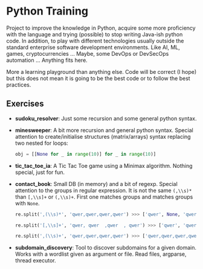 # Python Training

Project to improve the knowledge in Python, acquire some more proficiency with the language and trying (possible) to stop writing Java-ish python code. In addition, to play with different technologies usually outside the standard enterprise software development environments. Like AI, ML, games, cryptocurrencies ... Maybe, some DevOps or DevSecOps
automation ... Anything fits here.

More a learning playground than anything else. Code will be correct (I hope) but this does not mean it is going to be the best code or to follow the best practices.

## Exercises

* **sudoku_resolver**: Just some recursion and some general python syntax.

* **minesweeper**: A bit more recursion and general python syntax. Special attention to create/initialise structures (matrix/arrays) syntax replacing two nested for loops:
  ```python
  obj = [[None for _ in range(10)] for _ in range(10)]
  ```

* **tic_tac_toe_ia**: A Tic Tac Toe game using a Minimax algorithm. Nothing special, just for fun.

* **contact_book**: Small DB (in memory) and a bit of regexp. Special attention to the groups in regular expression. It is not the same `(,\\s)*` than `[,\\s]+` or `(,\\s)+`. First one matches groups and matches groups with `None`.
  ```python
  re.split(',(\\s)*', 'qwer,qwer,qwer,qwer') >>> ['qwer', None, 'qwer', None, 'qwer', None, 'qwer']
  
  re.split('[,\\s]+', 'qwer, qwer  ,qwer  , qwer') >>> ['qwer', 'qwer', 'qwer', 'qwer']
  
  re.split(',(\\s)+', 'qwer,qwer,qwer,qwer') >>> ['qwer,qwer,qwer,qwer']
  ```

* **subdomain_discovery**: Tool to discover subdomains for a given domain. Works with a wordlist given as argument or file. Read files, argparse, thread executor.
